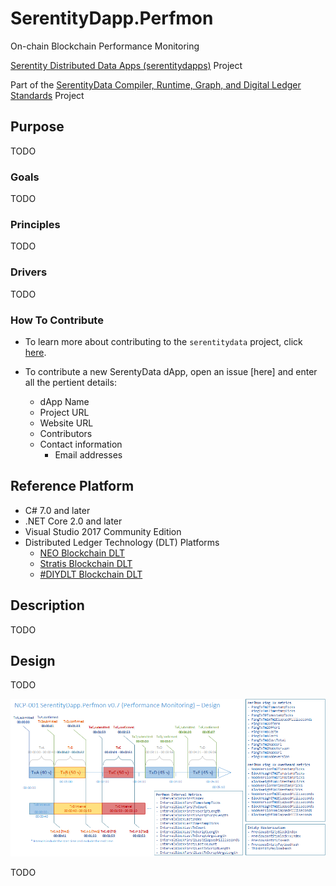 # SerentityDapp.Perfmon

On-chain Blockchain Performance Monitoring

[Serentity Distributed Data Apps (serentitydapps)](https://github.com/mwherman2000/serentitydapps) Project

Part of the [SerentityData Compiler, Runtime, Graph, and Digital Ledger Standards](https://github.com/mwherman2000/serentitydata) Project

## Purpose

TODO

### Goals

TODO

### Principles

TODO

### Drivers

TODO

### How To Contribute

* To learn more about contributing to the `serentitydata` project, click 
[here](https://github.com/mwherman2000/serentitydata/blob/master/CONTRIBUTE.md).

* To contribute a new SerentyData dApp, open an issue [here] and enter all the pertient details:
    * dApp Name
    * Project URL
    * Website URL
    * Contributors
    * Contact information
        * Email addresses

## Reference Platform

* C# 7.0 and later
* .NET Core 2.0 and later
* Visual Studio 2017 Community Edition
* Distributed Ledger Technology (DLT) Platforms
    * [NEO Blockchain DLT](http://neo.org)
    * [Stratis Blockchain DLT](http://www.stratisplatform.com)
    * [#DIYDLT Blockchain DLT](https://www.linkedin.com/feed/update/urn:li:activity:6414282773086949376)

## Description

TODO

## Design
TODO

![Preliminary Design](./images/NCP-001%20SerentityDapp.Perfmon%20v0.7.png)

TODO